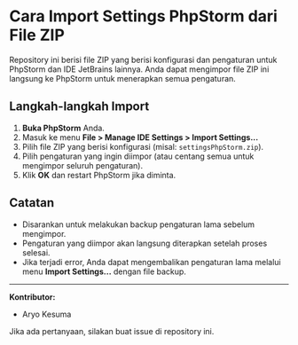 # Cara Import Settings PhpStorm dari File ZIP

Repository ini berisi file ZIP yang berisi konfigurasi dan pengaturan untuk PhpStorm dan IDE JetBrains lainnya. Anda dapat mengimpor file ZIP ini langsung ke PhpStorm untuk menerapkan semua pengaturan.

## Langkah-langkah Import

1. **Buka PhpStorm** Anda.
2. Masuk ke menu **File > Manage IDE Settings > Import Settings...**
3. Pilih file ZIP yang berisi konfigurasi (misal: `settingsPhpStorm.zip`).
4. Pilih pengaturan yang ingin diimpor (atau centang semua untuk mengimpor seluruh pengaturan).
5. Klik **OK** dan restart PhpStorm jika diminta.

## Catatan
- Disarankan untuk melakukan backup pengaturan lama sebelum mengimpor.
- Pengaturan yang diimpor akan langsung diterapkan setelah proses selesai.
- Jika terjadi error, Anda dapat mengembalikan pengaturan lama melalui menu **Import Settings...** dengan file backup.

---

**Kontributor:**
- Aryo Kesuma

Jika ada pertanyaan, silakan buat issue di repository ini.
